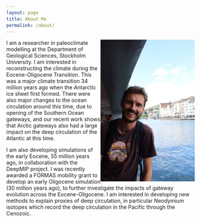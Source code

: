 ```yaml
---
layout: page
title: About Me
permalink: /about/
---
```


<img src="/img/profile.jpg" width="50%" align="right"> 
I am a researcher in paleoclimate modelling at the Department of Geological Sciences, Stockholm University. I am interested in reconstructing the climate during the Eocene-Oligocene Transition. This was a major climate transition 34 million years ago when the Antarctic ice sheet first formed. There were also major changes to the ocean circulation around this time, due to opening of the Southern Ocean gateways, and our recent work shows that Arctic gateways also had a large impact on the deep circulation of the Atlantic at this time.

I am also developing simulations of the early Eocene, 55 million years ago, in collaboration with the DeepMIP project. I was recently awarded a FORMAS mobility grant to develop an early Oligocene simulation (30 million years ago), to further investigate the impacts of gateway evolution across the Eocene-Oligocene. I am interested in developing new methods to explain proxies of deep circulation, in particular Neodymium isotopes which record the deep circulation in the Pacific through the Cenozoic.


